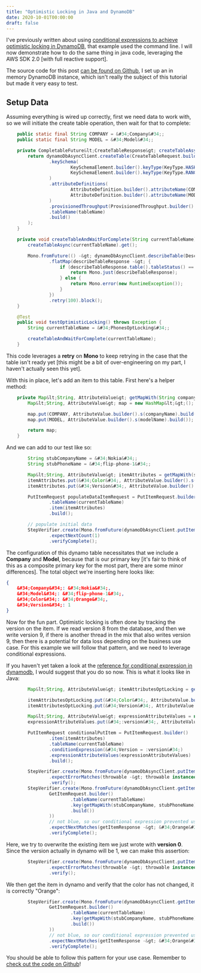 ```yaml
---
title: "Optimistic Locking in Java and DynamoDB"
date: 2020-10-01T00:00:00
draft: false
---
```


I&#39;ve previously written about using [conditional expressions to achieve optimistic locking in DynamoDB](https://nickolasfisher.com/blog/How-to-use-Optimistic-Locking-in-DynamoDB-via-the-AWS-CLI), that example used the command line. I will now demonstrate how to do the same thing in java code, leveraging the AWS SDK 2.0 \[with full reactive support\].

The source code for this post [can be found on Github](https://github.com/nfisher23/webflux-and-dynamo), I set up an in memory DynamoDB instance, which isn&#39;t really the subject of this tutorial but made it very easy to test.

## Setup Data

Assuming everything is wired up correctly, first we need data to work with, so we will initiate the create table operation, then wait for that to complete:

``` java
    public static final String COMPANY = &#34;Company&#34;;
    public static final String MODEL = &#34;Model&#34;;

    private CompletableFuture&lt;CreateTableResponse&gt; createTableAsync(String tableName) {
        return dynamoDbAsyncClient.createTable(CreateTableRequest.builder()
                .keySchema(
                        KeySchemaElement.builder().keyType(KeyType.HASH).attributeName(COMPANY).build(),
                        KeySchemaElement.builder().keyType(KeyType.RANGE).attributeName(MODEL).build()
                )
                .attributeDefinitions(
                        AttributeDefinition.builder().attributeName(COMPANY).attributeType(ScalarAttributeType.S).build(),
                        AttributeDefinition.builder().attributeName(MODEL).attributeType(ScalarAttributeType.S).build()
                )
                .provisionedThroughput(ProvisionedThroughput.builder().readCapacityUnits(100L).writeCapacityUnits(100L).build())
                .tableName(tableName)
                .build()
        );
    }

    private void createTableAndWaitForComplete(String currentTableName) throws InterruptedException, java.util.concurrent.ExecutionException {
        createTableAsync(currentTableName).get();

        Mono.fromFuture(() -&gt; dynamoDbAsyncClient.describeTable(DescribeTableRequest.builder().tableName(currentTableName).build()))
                .flatMap(describeTableResponse -&gt; {
                    if (describeTableResponse.table().tableStatus() == TableStatus.ACTIVE) {
                        return Mono.just(describeTableResponse);
                    } else {
                        return Mono.error(new RuntimeException());
                    }
                })
                .retry(100).block();
    }

    @Test
    public void testOptimisticLocking() throws Exception {
        String currentTableName = &#34;PhonesOptLocking&#34;;

        createTableAndWaitForComplete(currentTableName);
    }

```

This code leverages a **retry** on **Mono** to keep retrying in the case that the table isn&#39;t ready yet \[this might be a bit of over-engineering on my part, I haven&#39;t actually seen this yet\].

With this in place, let&#39;s add an item to this table. First here&#39;s a helper method:

``` java
    private Map&lt;String, AttributeValue&gt; getMapWith(String companyName, String modelName) {
        Map&lt;String, AttributeValue&gt; map = new HashMap&lt;&gt;();

        map.put(COMPANY, AttributeValue.builder().s(companyName).build());
        map.put(MODEL, AttributeValue.builder().s(modelName).build());

        return map;
    }

```

And we can add to our test like so:

``` java
        String stubCompanyName = &#34;Nokia&#34;;
        String stubPhoneName = &#34;flip-phone-1&#34;;

        Map&lt;String, AttributeValue&gt; itemAttributes = getMapWith(stubCompanyName, stubPhoneName);
        itemAttributes.put(&#34;Color&#34;, AttributeValue.builder().s(&#34;Orange&#34;).build());
        itemAttributes.put(&#34;Version&#34;, AttributeValue.builder().n(Long.valueOf(1L).toString()).build());

        PutItemRequest populateDataItemRequest = PutItemRequest.builder()
                .tableName(currentTableName)
                .item(itemAttributes)
                .build();

        // populate initial data
        StepVerifier.create(Mono.fromFuture(dynamoDbAsyncClient.putItem(populateDataItemRequest)))
                .expectNextCount(1)
                .verifyComplete();

```

The configuration of this dynamo table necessitates that we include a **Company** and **Model**, because that is our primary key \[it&#39;s fair to think of this as a composite primary key for the most part, there are some minor differences\]. The total object we&#39;re inserting here looks like:

``` json
{
    &#34;Company&#34;: &#34;Nokia&#34;,
    &#34;Model&#34;: &#34;flip-phone-1&#34;,
    &#34;Color&#34;: &#34;Orange&#34;,
    &#34;Version&#34;: 1
}

```

Now for the fun part. Optimistic locking is often done by tracking the version on the item. If we read version 8 from the database, and then we write version 9, if there is another thread in the mix that also writes version 9, then there is a potential for data loss depending on the business use case. For this example we will follow that pattern, and we need to leverage conditional expressions.

If you haven&#39;t yet taken a look at the [reference for conditional expression in dynamodb](https://docs.aws.amazon.com/amazondynamodb/latest/developerguide/Expressions.ConditionExpressions.html), I would suggest that you do so now. This is what it looks like in Java:

``` java
        Map&lt;String, AttributeValue&gt; itemAttributesOptLocking = getMapWith(stubCompanyName, stubPhoneName);

        itemAttributesOptLocking.put(&#34;Color&#34;, AttributeValue.builder().s(&#34;Blue&#34;).build());
        itemAttributesOptLocking.put(&#34;Version&#34;, AttributeValue.builder().n(Long.valueOf(1L).toString()).build());

        Map&lt;String, AttributeValue&gt; expressionAttributeValues = new HashMap&lt;&gt;();
        expressionAttributeValues.put(&#34;:version&#34;, AttributeValue.builder().n(&#34;0&#34;).build());

        PutItemRequest conditionalPutItem = PutItemRequest.builder()
                .item(itemAttributes)
                .tableName(currentTableName)
                .conditionExpression(&#34;Version = :version&#34;)
                .expressionAttributeValues(expressionAttributeValues)
                .build();

        StepVerifier.create(Mono.fromFuture(dynamoDbAsyncClient.putItem(conditionalPutItem)))
                .expectErrorMatches(throwable -&gt; throwable instanceof ConditionalCheckFailedException)
                .verify();
        StepVerifier.create(Mono.fromFuture(dynamoDbAsyncClient.getItem(
                GetItemRequest.builder()
                        .tableName(currentTableName)
                        .key(getMapWith(stubCompanyName, stubPhoneName))
                        .build())
                ))
                // not blue, so our conditional expression prevented us from overwriting it
                .expectNextMatches(getItemResponse -&gt; &#34;Orange&#34;.equals(getItemResponse.item().get(&#34;Color&#34;).s()))
                .verifyComplete();

```

Here, we try to overwrite the existing item we just wrote with **version 0**. Since the version actually in dynamo will be 1, we can make this assertion:

```java
        StepVerifier.create(Mono.fromFuture(dynamoDbAsyncClient.putItem(conditionalPutItem)))
                .expectErrorMatches(throwable -&gt; throwable instanceof ConditionalCheckFailedException)
                .verify();

```

We then get the item in dynamo and verify that the color has not changed, it is correctly &#34;Orange&#34;:

``` java
        StepVerifier.create(Mono.fromFuture(dynamoDbAsyncClient.getItem(
                GetItemRequest.builder()
                        .tableName(currentTableName)
                        .key(getMapWith(stubCompanyName, stubPhoneName))
                        .build())
                ))
                // not blue, so our conditional expression prevented us from overwriting it
                .expectNextMatches(getItemResponse -&gt; &#34;Orange&#34;.equals(getItemResponse.item().get(&#34;Color&#34;).s()))
                .verifyComplete();

```

You should be able to follow this pattern for your use case. Remember to [check out the code on Github](https://github.com/nfisher23/webflux-and-dynamo)!


